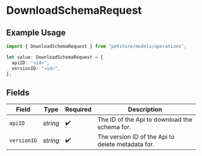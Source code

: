 # DownloadSchemaRequest

## Example Usage

```typescript
import { DownloadSchemaRequest } from "petstore/models/operations";

let value: DownloadSchemaRequest = {
  apiID: "<id>",
  versionID: "<id>",
};
```

## Fields

| Field                                             | Type                                              | Required                                          | Description                                       |
| ------------------------------------------------- | ------------------------------------------------- | ------------------------------------------------- | ------------------------------------------------- |
| `apiID`                                           | *string*                                          | :heavy_check_mark:                                | The ID of the Api to download the schema for.     |
| `versionID`                                       | *string*                                          | :heavy_check_mark:                                | The version ID of the Api to delete metadata for. |